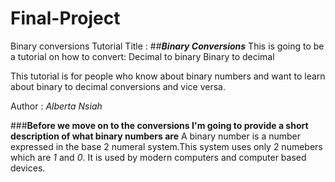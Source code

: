 # Final-Project
Binary conversions
Tutorial Title : ##**_Binary Conversions_**
This is going to be a tutorial on how to convert:
Decimal to binary
Binary to decimal

This tutorial is for people who know about binary numbers and want to learn about binary to decimal conversions and vice versa.

Author : _Alberta Nsiah_


###**Before we move on to the conversions I'm going to provide a short description of what binary numbers are**
A binary number is a number expressed in the base 2 numeral system.This system uses only 2 numebers which are _1_ and _0_. It is used by modern computers and computer based devices.
